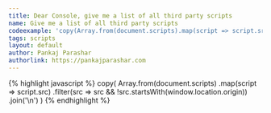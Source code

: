 ```yaml
---
title: Dear Console, give me a list of all third party scripts
name: Give me a list of all third party scripts
codeexample: 'copy(Array.from(document.scripts).map(script => script.src).filter(src => src && src.startsWith(window.location.origin)).join(±\n±))'
tags: scripts
layout: default
author: Pankaj Parashar
authorlink: https://pankajparashar.com
---
```


{% highlight javascript %}
copy(
  Array.from(document.scripts)
       .map(script => script.src)
       .filter(src => src && 
          !src.startsWith(window.location.origin))
       .join('\n')
 )
{% endhighlight %}
